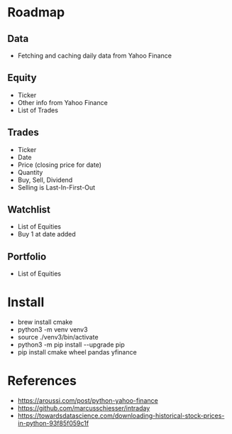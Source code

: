 # Roadmap

## Data
* Fetching and caching daily data from Yahoo Finance

## Equity
* Ticker
* Other info from Yahoo Finance
* List of Trades

## Trades
* Ticker
* Date
* Price (closing price for date)
* Quantity
* Buy, Sell, Dividend
* Selling is Last-In-First-Out

## Watchlist
* List of Equities
 * Buy 1 at date added

## Portfolio
* List of Equities


# Install
* brew install cmake
* python3 -m venv venv3
* source ./venv3/bin/activate
* python3 -m pip install --upgrade pip
* pip install cmake wheel pandas yfinance


# References
* https://aroussi.com/post/python-yahoo-finance
* https://github.com/marcusschiesser/intraday
* https://towardsdatascience.com/downloading-historical-stock-prices-in-python-93f85f059c1f

